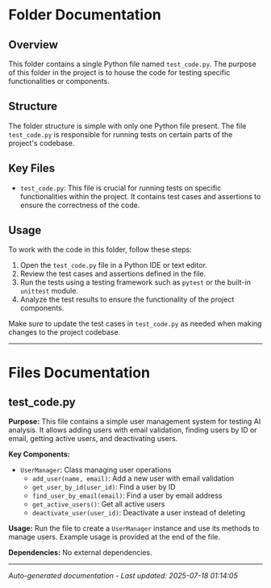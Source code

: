 # Folder Documentation

## Overview
This folder contains a single Python file named `test_code.py`. The purpose of this folder in the project is to house the code for testing specific functionalities or components.

## Structure
The folder structure is simple with only one Python file present. The file `test_code.py` is responsible for running tests on certain parts of the project's codebase.

## Key Files
- `test_code.py`: This file is crucial for running tests on specific functionalities within the project. It contains test cases and assertions to ensure the correctness of the code.

## Usage
To work with the code in this folder, follow these steps:
1. Open the `test_code.py` file in a Python IDE or text editor.
2. Review the test cases and assertions defined in the file.
3. Run the tests using a testing framework such as `pytest` or the built-in `unittest` module.
4. Analyze the test results to ensure the functionality of the project components.

Make sure to update the test cases in `test_code.py` as needed when making changes to the project codebase.

---

# Files Documentation

## test_code.py

**Purpose:** This file contains a simple user management system for testing AI analysis. It allows adding users with email validation, finding users by ID or email, getting active users, and deactivating users.

**Key Components:**
- `UserManager`: Class managing user operations
  - `add_user(name, email)`: Add a new user with email validation
  - `get_user_by_id(user_id)`: Find a user by ID
  - `find_user_by_email(email)`: Find a user by email address
  - `get_active_users()`: Get all active users
  - `deactivate_user(user_id)`: Deactivate a user instead of deleting

**Usage:** Run the file to create a `UserManager` instance and use its methods to manage users. Example usage is provided at the end of the file.

**Dependencies:** No external dependencies.

---
*Auto-generated documentation - Last updated: 2025-07-18 01:14:05*
